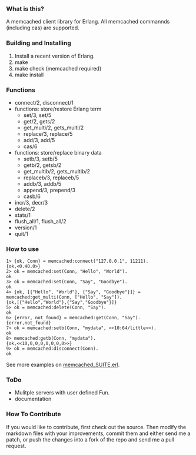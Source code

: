 ### What is this?
A memcached client library for Erlang.
All memcached commannds (including cas) are supported.

### Building and Installing 

  1. Install a recent version of Erlang.
  2. make
  3. make check (memcached required)
  4. make install

### Functions
- connect/2, disconnect/1
- functions: store/restore Erlang term
  - set/3, set/5
  - get/2, gets/2
  - get_multi/2, gets_multi/2
  - replace/3, replace/5
  - add/3, add/5
  - cas/6
- functions: store/replace binary data
  - setb/3, setb/5
  - getb/2, getsb/2
  - get_multib/2, gets_multib/2
  - replaceb/3, replaceb/5
  - addb/3, addb/5
  - append/3, prepend/3
  - casb/6
- incr/3, decr/3
- delete/2
- stats/1
- flush_all/1, flush_all/2
- version/1
- quit/1

### How to use

    1> {ok, Conn} = memcached:connect("127.0.0.1", 11211).
    {ok,<0.40.0>}
    2> ok = memcached:set(Conn, "Hello", "World").
    ok
    3> ok = memcached:set(Conn, "Say", "Goodbye").
    ok
    4> {ok, [{"Hello", "World"}, {"Say", "Goodbye"}]} = memcached:get_multi(Conn, ["Hello", "Say"]).
    {ok,[{"Hello","World"},{"Say","Goodbye"}]}
    5> ok = memcached:delete(Conn, "Say").
    ok
    6> {error, not_found} = memcached:get(Conn, "Say").
    {error,not_found}
    7> ok = memcached:setb(Conn, "mydata", <<10:64/little>>).
    ok
    8> memcached:getb(Conn, "mydata").
    {ok,<<10,0,0,0,0,0,0,0>>}
    9> ok = memcached:disconnect(Conn).
    ok  




See more examples on [memcached_SUITE.erl](http://github.com/higepon/memcached-client/blob/master/test/memcached_SUITE.erl).

### ToDo
- Mulitple servers with user defined Fun.
- documentation

### How To Contribute
If you would like to contribute, first check out the source.
Then modify the markdown files with your improvements, commit them and either send me a patch, or push the changes into a fork of the repo and send me a pull request.

